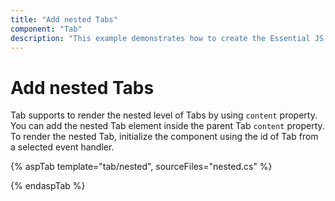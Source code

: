 ```yaml
---
title: "Add nested Tabs"
component: "Tab"
description: "This example demonstrates how to create the Essential JS 2 Tab component inside another Essential JS 2 Tab component."
---
```


# Add nested Tabs

Tab supports to render the nested level of Tabs by using `content` property. You can add the nested Tab element inside the parent Tab `content` property. To render the nested Tab, initialize the component using the id of Tab from a selected event handler.

{% aspTab template="tab/nested", sourceFiles="nested.cs" %}

{% endaspTab %}
